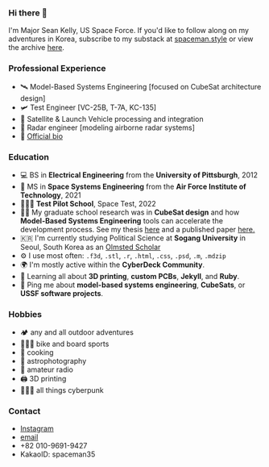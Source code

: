 ### Hi there 👋
I'm Major Sean Kelly, US Space Force.
If you'd like to follow along on my adventures in Korea, subscribe to my substack at <a href="http://www.spaceman.style">spaceman.style</a> or view the archive [here](https://github.com/spaceman35/SpacemanStyle).

### Professional Experience
- 🛰️ Model-Based Systems Engineering [focused on CubeSat architecture design]
- 🛩️ Test Engineer [VC-25B, T-7A, KC-135]
- 🚀 Satellite & Launch Vehicle processing and integration
- 📡 Radar engineer [modeling airborne radar systems]
- 📜 <a href="docs/official_bio.pdf">Official bio</a>
  
### Education
- 💻 BS in **Electrical Engineering** from the **University of Pittsburgh**, 2012
- 🚀 MS in **Space Systems Engineering** from the **Air Force Institute of Technology**, 2021
- 🧑🏼‍🚀 **Test Pilot School**, Space Test, 2022
- 👨‍🔬 My graduate school research was in **CubeSat design** and how **Model-Based Systems Engineering** tools can accelerate the development process. See my thesis <a href="docs/CubeSat thesis.pdf">here</a> and a published paper <a href="docs/CubeSat paper.pdf">here.</a>
- 🇰🇷 I'm currently studying Political Science at **Sogang University** in Seoul, South Korea as an [Olmsted Scholar](https://olmstedfoundation.org)
- ⚙️ I use most often: `.f3d`, `.stl`, `.r`, `.html`, `.css`, `.psd`, `.m`, `.mdzip`
- 🌍 I'm mostly active within the **CyberDeck Community**.
- 🌱 Learning all about **3D printing**, **custom PCBs**, **Jekyll**, and **Ruby**.
- 💬 Ping me about **model-based systems engineering**, **CubeSats**, or **USSF software projects**.

### Hobbies
- 🏕 any and all outdoor adventures
- 🚵🏼‍♂️ bike and board sports
- 🍜 cooking
- 🔭 astrophotography
- 📡 amateur radio
- 🖨 3D printing
- 👨🏼‍🎤 all things cyberpunk

### Contact
- <a href="https://www.instagram.com/srkellyscope/">Instagram</a>
- <a href="mailto:seanrkelly35@gmail.com">email</a>
- +82 010-9691-9427
- KakaoID: spaceman35
